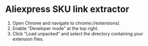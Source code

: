# Aliexpress SKU link extractor

1. Open Chrome and navigate to chrome://extensions/.
2. Enable "Developer mode" at the top right.
3. Click "Load unpacked" and select the directory containing your extension files.